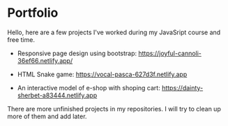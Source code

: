 
# Portfolio

Hello, here are a few projects I've worked during my JavaSript course and free time.


* Responsive page design using bootstrap: https://joyful-cannoli-36ef66.netlify.app/

* HTML Snake game: https://vocal-pasca-627d3f.netlify.app

* An interactive model of e-shop with shoping cart: https://dainty-sherbet-a83444.netlify.app

There are more unfinished projects in my repositories. I will try to clean up more of them and add later.


